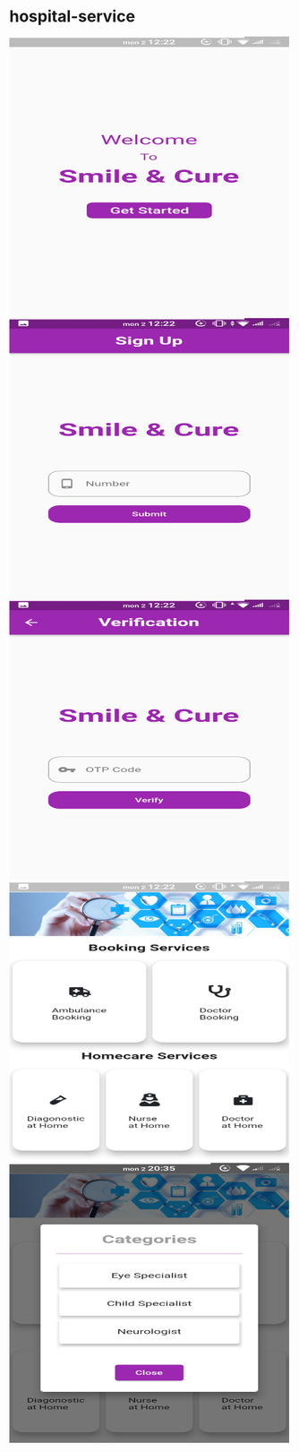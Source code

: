 # hospital-service

<img src="assets/images/1.png" width="500" height="500">

<img src="assets/images/2.png" width="500" height="500">

<img src="assets/images/3.png" width="500" height="500">

<img src="assets/images/4.png" width="500" height="500">

<img src="assets/images/5.png" width="500" height="500">
